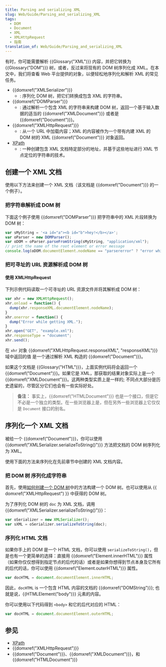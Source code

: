 ```yaml
---
title: Parsing and serializing XML
slug: Web/Guide/Parsing_and_serializing_XML
tags:
  - DOM
  - Document
  - XML
  - XMLHttpRequest
  - 指南
translation_of: Web/Guide/Parsing_and_serializing_XML
---
```

有时，你可能需要解析 {{Glossary("XML")}} 内容，并把它转换为 {{Glossary("DOM")}} 树，或者，反过来将现有的 DOM 树序列化成 XML。在本文中，我们将查看 Web 平台提供的对象，以便轻松地序列化和解析 XML 的常见任务。

- {{domxref("XMLSerializer")}}
  - : 序列化 DOM 树，把它们转换成包含 XML 的字符串。
- {{domxref("DOMParser")}}
  - : 通过解析一个包含 XML 的字符串来构建 DOM 树，返回一个基于输入数据的适当的 {{domxref("XMLDocument")}} 或者是 {{domxref("Document")}}。
- {{domxref("XMLHttpRequest")}}
  - : 从一个 URL 中加载内容；XML 的内容被作为一个带有内建 XML 的 DOM 树的 XML {{domxref("Document")}} 对象返回。
- [XPath](/zh-CN/docs/Web/XPath)
  - : 一种创建包含 XML 文档特定部分的地址，并基于这些地址进行 XML 节点定位的字符串的技术。

## 创建一个 XML 文档

使用以下方法来创建一个 XML 文档（该文档是 {{domxref("Document")}} 的一个例子）。

### 把字符串解析成 DOM 树

下面这个例子使用 {{domxref("DOMParser")}} 把字符串中的 XML 片段转换为 DOM 树：

```js
var sMyString = '<a id="a"><b id="b">hey!</b></a>';
var oParser = new DOMParser();
var oDOM = oParser.parseFromString(sMyString, "application/xml");
// print the name of the root element or error message
console.log(oDOM.documentElement.nodeName == "parsererror" ? "error while parsing" : oDOM.documentElement.nodeName);
```

### 把可寻址的 URL 资源解析成 DOM 树

#### 使用 XMLHttpRequest

下列示例代码读取一个可寻址的 URL 资源文件并将其解析成 DOM 树：

```js
var xhr = new XMLHttpRequest();
xhr.onload = function() {
  dump(xhr.responseXML.documentElement.nodeName);
}
xhr.onerror = function() {
  dump("Error while getting XML.");
}
xhr.open("GET", "example.xml");
xhr.responseType = "document";
xhr.send();
```

在 `xhr` 对象 {{domxref("XMLHttpRequest.responseXML", "responseXML")}} 域中返回的值 是一个通过解析 XML 构造的 {{domxref("Document")}}。

如果这个文档是 {{Glossary("HTML")}}，上面实例代码将会返回一个 {{domxref("Document")}}。如果它是 XML，那获取的结果对象实际上是一个 {{domxref("XMLDocument")}}。这两种类型实质上是一样的; 不同点大部分是历史遗留的，尽管区分它们也会有一些实际好处。

> **备注：** 事实上，{{domxref("HTMLDocument")}} 也是一个接口，但是它不必是一个独立的类型。在一些浏览器上是，但在另外一些浏览器上它仅仅是 `Document` 接口的别名。

## 序列化一个 XML 文档

被给一个 {{domxref("Document")}}，你可以使用 {{domxref("XMLSerializer.serializeToString()")}} 方法把文档的 DOM 树序列化为 XML。

使用下面的方法来序列化在先前章节中创建的 XML 文档内容。

### 把 DOM 树 序列化成字符串

首先，使用[如何创建一个 DOM 树](/zh-CN/docs/Web/API/Document_Object_Model/How_to_create_a_DOM_tree)中的方法构建一个 DOM 树。也可以使用从 {{ domxref("XMLHttpRequest") }} 中获得的 DOM 树。

为了序列化 DOM 树的 `doc` 为 XML 文档，调用 {{domxref("XMLSerializer.serializeToString()")}}：

```js
var oSerializer = new XMLSerializer();
var sXML = oSerializer.serializeToString(doc);
```

### 序列化 HTML 文档

如果你手上的 DOM 是一个 HTML 文档，你可以使用 `serializeToString()`，但是也有一个更简单的选择：直接用 {{domxref("Element.innerHTML")}} 属性（如果你仅仅想得到指定节点的后代的话）或者是如果你想得到节点本身及它所有的后代的话，你可以使用 {{domxref("Element.outerHTML")}} 属性。

```js
var docHTML = document.documentElement.innerHTML;
```

因此，`docHTML` is 一个包含 HTML 内容的文档的 {{domxref("DOMString")}}; 也就是说，{{HTMLElement("body")}} 元素的内容。

你可以使用以下代码得到 `<body>` 和它的后代对应的 HTML：

```js
var docHTML = document.documentElement.outerHTML;
```

## 参见

- [XPath](/zh-CN/docs/Web/XPath)
- {{domxref("XMLHttpRequest")}}
- {{domxref("Document")}}、{{domxref("XMLDocument")}}，和 {{domxref("HTMLDocument")}}
